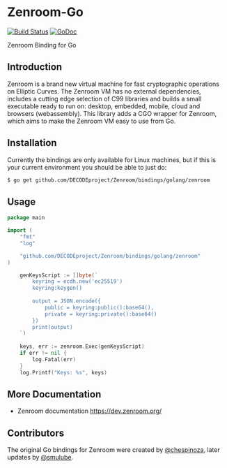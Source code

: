 # Zenroom-Go

[![Build Status](https://travis-ci.org/DECODEproject/zenroom-go.svg?branch=master)](https://travis-ci.org/DECODEproject/zenroom-go)
[![GoDoc](https://godoc.org/github.com/DECODEproject/zenroom-go?status.svg)](https://godoc.org/github.com/DECODEproject/zenroom-go)

Zenroom Binding for Go

## Introduction

Zenroom is a brand new virtual machine for fast cryptographic operations on Elliptic Curves. The Zenroom VM has no external dependencies, includes a cutting edge selection of C99 libraries and builds a small executable ready to run on: desktop, embedded, mobile, cloud and browsers (webassembly). This library adds a CGO wrapper for Zenroom, which aims to make the Zenroom VM easy to use from Go.

## Installation

Currently the bindings are only available for Linux machines, but if this is your current environment you should be able to just do:

```bash
$ go get github.com/DECODEproject/Zenroom/bindings/golang/zenroom
```

## Usage

```go
package main

import (
	"fmt"
	"log"

	"github.com/DECODEproject/Zenroom/bindings/golang/zenroom"
)

	genKeysScript := []byte(`
		keyring = ecdh.new('ec25519')
		keyring:keygen()
		
		output = JSON.encode({
			public = keyring:public():base64(),
			private = keyring:private():base64()
		})
		print(output)
	`)
	
	keys, err := zenroom.Exec(genKeysScript)
	if err != nil {
		log.Fatal(err)
	}
	log.Printf("Keys: %s", keys)

 ```

## More Documentation

 * Zenroom documentation https://dev.zenroom.org/
 
## Contributors

The original Go bindings for Zenroom were created by [@chespinoza](https://github.com/chespinoza), later updates by [@smulube](https://github.com/smulube).
